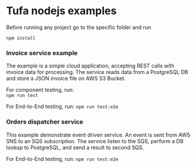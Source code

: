 # Tufa nodejs examples

Before running any project go to the specific folder and run  

``npm install``

### Invoice service example
The example is a simple cloud application, accepting REST calls with invoice data for processing.
The service reads data from a PostgreSQL DB and store a JSON invoice file on AWS S3 Bucket.

For component testing, run:  
``npm run test``

For End-to-End testing, run:
`npm run test:e2e`


### Orders dispatcher service
This example demonstrate event driven service. An event is sent from AWS SNS to an SQS subscription.
The service listen to the SQS, perform a DB lookup to PostgreSQL, and send a result to second SQS.

For End-to-End testing, run: 
`npm run test:e2e`
